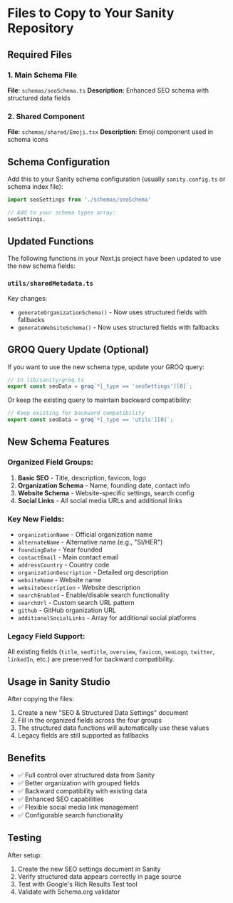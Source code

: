 # Files to Copy to Your Sanity Repository

## Required Files

### 1. Main Schema File
**File**: `schemas/seoSchema.ts`
**Description**: Enhanced SEO schema with structured data fields

### 2. Shared Component
**File**: `schemas/shared/Emoji.tsx`
**Description**: Emoji component used in schema icons

## Schema Configuration

Add this to your Sanity schema configuration (usually `sanity.config.ts` or schema index file):

```typescript
import seoSettings from './schemas/seoSchema'

// Add to your schema types array:
seoSettings,
```

## Updated Functions

The following functions in your Next.js project have been updated to use the new schema fields:

### `utils/sharedMetadata.ts`

Key changes:
- `generateOrganizationSchema()` - Now uses structured fields with fallbacks
- `generateWebsiteSchema()` - Now uses structured fields with fallbacks

## GROQ Query Update (Optional)

If you want to use the new schema type, update your GROQ query:

```typescript
// In lib/sanity/groq.ts
export const seoData = groq`*[_type == 'seoSettings'][0]`;
```

Or keep the existing query to maintain backward compatibility:

```typescript
// Keep existing for backward compatibility
export const seoData = groq`*[_type == 'utils'][0]`;
```

## New Schema Features

### Organized Field Groups:
1. **Basic SEO** - Title, description, favicon, logo
2. **Organization Schema** - Name, founding date, contact info
3. **Website Schema** - Website-specific settings, search config
4. **Social Links** - All social media URLs and additional links

### Key New Fields:
- `organizationName` - Official organization name
- `alternateName` - Alternative name (e.g., "SI/HER")
- `foundingDate` - Year founded
- `contactEmail` - Main contact email
- `addressCountry` - Country code
- `organizationDescription` - Detailed org description
- `websiteName` - Website name
- `websiteDescription` - Website description
- `searchEnabled` - Enable/disable search functionality
- `searchUrl` - Custom search URL pattern
- `github` - GitHub organization URL
- `additionalSocialLinks` - Array for additional social platforms

### Legacy Field Support:
All existing fields (`title`, `seoTitle`, `overview`, `favicon`, `seoLogo`, `twitter`, `linkedIn`, etc.) are preserved for backward compatibility.

## Usage in Sanity Studio

After copying the files:

1. Create a new "SEO & Structured Data Settings" document
2. Fill in the organized fields across the four groups
3. The structured data functions will automatically use these values
4. Legacy fields are still supported as fallbacks

## Benefits

- ✅ Full control over structured data from Sanity
- ✅ Better organization with grouped fields
- ✅ Backward compatibility with existing data
- ✅ Enhanced SEO capabilities
- ✅ Flexible social media link management
- ✅ Configurable search functionality

## Testing

After setup:
1. Create the new SEO settings document in Sanity
2. Verify structured data appears correctly in page source
3. Test with Google's Rich Results Test tool
4. Validate with Schema.org validator
